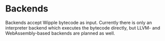 # Backends

Backends accept Wipple bytecode as input. Currently there is only an interpreter backend which executes the bytecode directly, but LLVM- and WebAssembly-based backends are planned as well.
